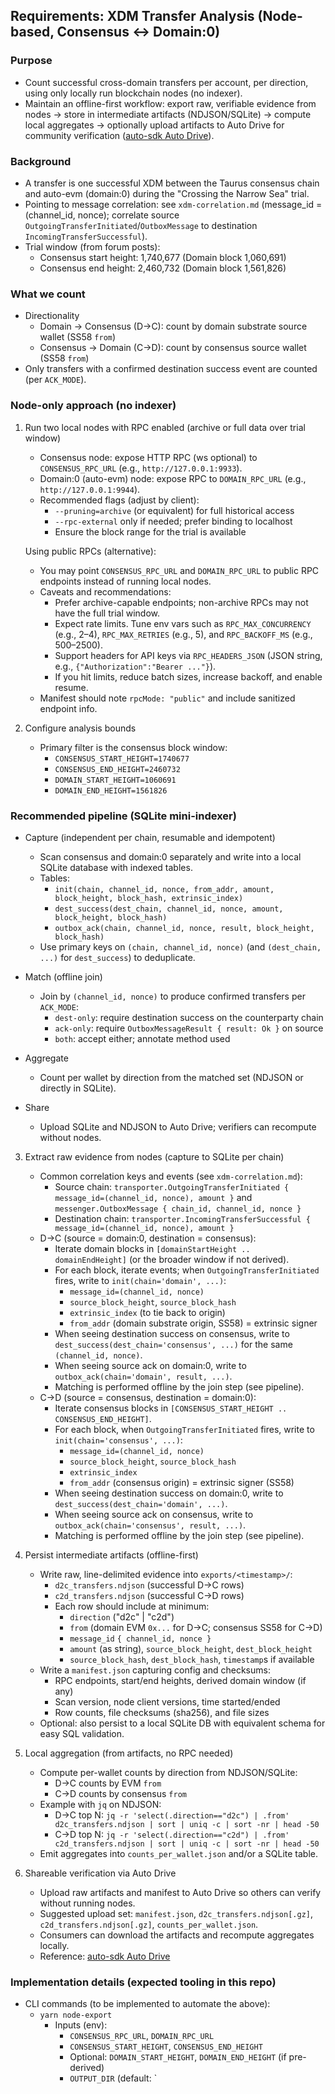 ## Requirements: XDM Transfer Analysis (Node-based, Consensus ↔ Domain:0)

### Purpose

- Count successful cross-domain transfers per account, per direction, using only locally run blockchain nodes (no indexer).
- Maintain an offline-first workflow: export raw, verifiable evidence from nodes → store in intermediate artifacts (NDJSON/SQLite) → compute local aggregates → optionally upload artifacts to Auto Drive for community verification ([auto-sdk Auto Drive](https://github.com/autonomys/auto-sdk/tree/main/packages/auto-drive)).

### Background

- A transfer is one successful XDM between the Taurus consensus chain and auto-evm (domain:0) during the "Crossing the Narrow Sea" trial.
- Pointing to message correlation: see `xdm-correlation.md` (message_id = (channel_id, nonce); correlate source `OutgoingTransferInitiated`/`OutboxMessage` to destination `IncomingTransferSuccessful`).
- Trial window (from forum posts):
  - Consensus start height: 1,740,677 (Domain block 1,060,691)
  - Consensus end height: 2,460,732 (Domain block 1,561,826)

### What we count

- Directionality
  - Domain → Consensus (D→C): count by domain substrate source wallet (SS58 `from`)
  - Consensus → Domain (C→D): count by consensus source wallet (SS58 `from`)
- Only transfers with a confirmed destination success event are counted (per `ACK_MODE`).

### Node-only approach (no indexer)

1. Run two local nodes with RPC enabled (archive or full data over trial window)
   - Consensus node: expose HTTP RPC (ws optional) to `CONSENSUS_RPC_URL` (e.g., `http://127.0.0.1:9933`).
   - Domain:0 (auto-evm) node: expose RPC to `DOMAIN_RPC_URL` (e.g., `http://127.0.0.1:9944`).
   - Recommended flags (adjust by client):
     - `--pruning=archive` (or equivalent) for full historical access
     - `--rpc-external` only if needed; prefer binding to localhost
     - Ensure the block range for the trial is available

   Using public RPCs (alternative):
   - You may point `CONSENSUS_RPC_URL` and `DOMAIN_RPC_URL` to public RPC endpoints instead of running local nodes.
   - Caveats and recommendations:
     - Prefer archive-capable endpoints; non-archive RPCs may not have the full trial window.
     - Expect rate limits. Tune env vars such as `RPC_MAX_CONCURRENCY` (e.g., 2–4), `RPC_MAX_RETRIES` (e.g., 5), and `RPC_BACKOFF_MS` (e.g., 500–2500).
     - Support headers for API keys via `RPC_HEADERS_JSON` (JSON string, e.g., `{"Authorization":"Bearer ..."}`).
     - If you hit limits, reduce batch sizes, increase backoff, and enable resume.
   - Manifest should note `rpcMode: "public"` and include sanitized endpoint info.

2. Configure analysis bounds
   - Primary filter is the consensus block window:
     - `CONSENSUS_START_HEIGHT=1740677`
     - `CONSENSUS_END_HEIGHT=2460732`
     - `DOMAIN_START_HEIGHT=1060691`
     - `DOMAIN_END_HEIGHT=1561826`

### Recommended pipeline (SQLite mini-indexer)

- Capture (independent per chain, resumable and idempotent)
  - Scan consensus and domain:0 separately and write into a local SQLite database with indexed tables.
  - Tables:
    - `init(chain, channel_id, nonce, from_addr, amount, block_height, block_hash, extrinsic_index)`
    - `dest_success(dest_chain, channel_id, nonce, amount, block_height, block_hash)`
    - `outbox_ack(chain, channel_id, nonce, result, block_height, block_hash)`
  - Use primary keys on `(chain, channel_id, nonce)` (and `(dest_chain, ...)` for `dest_success`) to deduplicate.

- Match (offline join)
  - Join by `(channel_id, nonce)` to produce confirmed transfers per `ACK_MODE`:
    - `dest-only`: require destination success on the counterparty chain
    - `ack-only`: require `OutboxMessageResult { result: Ok }` on source
    - `both`: accept either; annotate method used

- Aggregate
  - Count per wallet by direction from the matched set (NDJSON or directly in SQLite).

- Share
  - Upload SQLite and NDJSON to Auto Drive; verifiers can recompute without nodes.

3. Extract raw evidence from nodes (capture to SQLite per chain)
   - Common correlation keys and events (see `xdm-correlation.md`):
     - Source chain: `transporter.OutgoingTransferInitiated { message_id=(channel_id, nonce), amount }` and `messenger.OutboxMessage { chain_id, channel_id, nonce }`
     - Destination chain: `transporter.IncomingTransferSuccessful { message_id=(channel_id, nonce), amount }`
   - D→C (source = domain:0, destination = consensus):
     - Iterate domain blocks in `[domainStartHeight .. domainEndHeight]` (or the broader window if not derived).
     - For each block, iterate events; when `OutgoingTransferInitiated` fires, write to `init(chain='domain', ...)`:
       - `message_id=(channel_id, nonce)`
       - `source_block_height`, `source_block_hash`
       - `extrinsic_index` (to tie back to origin)
       - `from_addr` (domain substrate origin, SS58) = extrinsic signer
     - When seeing destination success on consensus, write to `dest_success(dest_chain='consensus', ...)` for the same `(channel_id, nonce)`.
     - When seeing source ack on domain:0, write to `outbox_ack(chain='domain', result, ...)`.
     - Matching is performed offline by the join step (see pipeline).
   - C→D (source = consensus, destination = domain:0):
     - Iterate consensus blocks in `[CONSENSUS_START_HEIGHT .. CONSENSUS_END_HEIGHT]`.
     - For each block, when `OutgoingTransferInitiated` fires, write to `init(chain='consensus', ...)`:
       - `message_id=(channel_id, nonce)`
       - `source_block_height`, `source_block_hash`
       - `extrinsic_index`
       - `from_addr` (consensus origin) = extrinsic signer (SS58)
     - When seeing destination success on domain:0, write to `dest_success(dest_chain='domain', ...)`.
     - When seeing source ack on consensus, write to `outbox_ack(chain='consensus', result, ...)`.
     - Matching is performed offline by the join step (see pipeline).

4. Persist intermediate artifacts (offline-first)
   - Write raw, line-delimited evidence into `exports/<timestamp>/`:
     - `d2c_transfers.ndjson` (successful D→C rows)
     - `c2d_transfers.ndjson` (successful C→D rows)
     - Each row should include at minimum:
       - `direction` ("d2c" | "c2d")
       - `from` (domain EVM `0x...` for D→C; consensus SS58 for C→D)
       - `message_id` `{ channel_id, nonce }`
       - `amount` (as string), `source_block_height`, `dest_block_height`
       - `source_block_hash`, `dest_block_hash`, `timestamp`s if available
   - Write a `manifest.json` capturing config and checksums:
     - RPC endpoints, start/end heights, derived domain window (if any)
     - Scan version, node client versions, time started/ended
     - Row counts, file checksums (sha256), and file sizes
   - Optional: also persist to a local SQLite DB with equivalent schema for easy SQL validation.

5. Local aggregation (from artifacts, no RPC needed)
   - Compute per-wallet counts by direction from NDJSON/SQLite:
     - D→C counts by EVM `from`
     - C→D counts by consensus `from`
   - Example with `jq` on NDJSON:
     - D→C top N: `jq -r 'select(.direction=="d2c") | .from' d2c_transfers.ndjson | sort | uniq -c | sort -nr | head -50`
     - C→D top N: `jq -r 'select(.direction=="c2d") | .from' c2d_transfers.ndjson | sort | uniq -c | sort -nr | head -50`
   - Emit aggregates into `counts_per_wallet.json` and/or a SQLite table.

6. Shareable verification via Auto Drive
   - Upload raw artifacts and manifest to Auto Drive so others can verify without running nodes.
   - Suggested upload set: `manifest.json`, `d2c_transfers.ndjson[.gz]`, `c2d_transfers.ndjson[.gz]`, `counts_per_wallet.json`.
   - Consumers can download the artifacts and recompute aggregates locally.
   - Reference: [auto-sdk Auto Drive](https://github.com/autonomys/auto-sdk/tree/main/packages/auto-drive)

### Implementation details (expected tooling in this repo)

- CLI commands (to be implemented to automate the above):
  - `yarn node-export`
    - Inputs (env):
      - `CONSENSUS_RPC_URL`, `DOMAIN_RPC_URL`
      - `CONSENSUS_START_HEIGHT`, `CONSENSUS_END_HEIGHT`
      - Optional: `DOMAIN_START_HEIGHT`, `DOMAIN_END_HEIGHT` (if pre-derived)
      - `OUTPUT_DIR` (default: `
